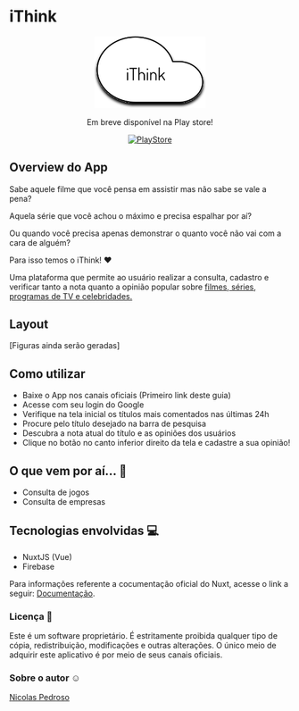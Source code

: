 # iThink 

<p align="center"> 
  <img width="200" src="https://raw.githubusercontent.com/nicolaspda/ithink/master/static/iThinkLogo.svg" alt="iThink">
</p>

<p align="center"> 
Em breve disponível na Play store!
</p>

<p align="center"> 
  <a href="https://play.google.com/store">  
  <img width="200" src="https://raw.githubusercontent.com/steverichey/google-play-badge-svg/master/img/pt-br_get.svg" alt="PlayStore">
  </a>
</p>

## Overview do App

Sabe aquele filme que você pensa em assistir mas não sabe se vale a pena?

Aquela série que você achou o máximo e precisa espalhar por aí?

Ou quando você precisa apenas demonstrar o quanto você não vai com a cara de alguém?

Para isso temos o iThink! ❤

Uma plataforma que permite ao usuário realizar a consulta, cadastro e verificar tanto a nota quanto a opinião popular sobre <ins> filmes, séries, programas de TV e celebridades.</ins>

## Layout

[Figuras ainda serão geradas]
## Como utilizar 

- Baixe o App nos canais oficiais (Primeiro link deste guia)
- Acesse com seu login do Google
- Verifique na tela inicial os títulos mais comentados nas últimas 24h
- Procure pelo título desejado na barra de pesquisa
- Descubra a nota atual do título e as opiniões dos usuários
- Clique no botão no canto inferior direito da tela e cadastre a sua opinião!


## O que vem por aí... 🚧

- Consulta de jogos
- Consulta de empresas

## Tecnologias envolvidas 💻

- NuxtJS (Vue)
- Firebase

Para informações referente a cocumentação oficial do Nuxt, acesse o link a seguir: [Documentação](https://nuxtjs.org).

### Licença 📝

Este é um software proprietário. É estritamente proibida qualquer tipo de cópia, redistribuição, modificações e outras alterações.
O único meio de adquirir este aplicativo é por meio de seus canais oficiais.

### Sobre o autor ☺

[Nicolas Pedroso](https://github.com/nicolaspda)

